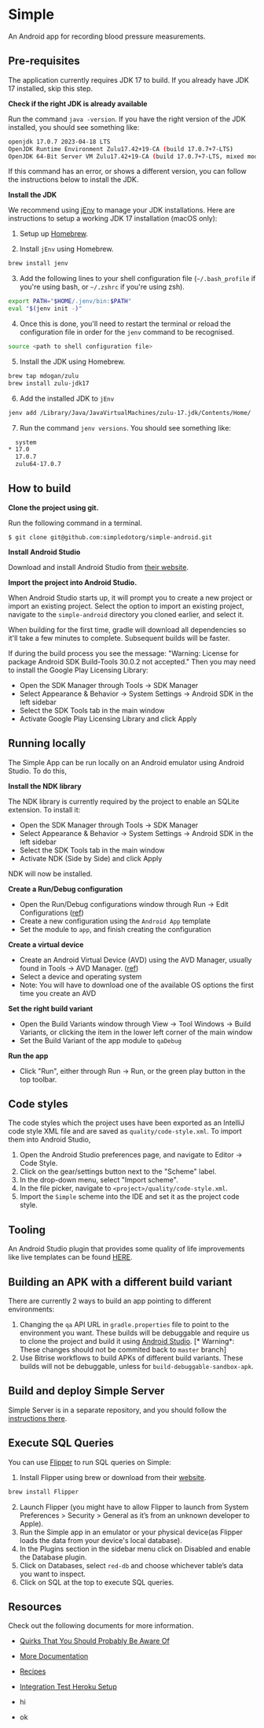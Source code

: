 # Simple

An Android app for recording blood pressure measurements.

## Pre-requisites

The application currently requires JDK 17 to build. If you already have JDK 17 installed, skip this step.

**Check if the right JDK is already available**

Run the command `java -version`. If you have the right version of the JDK installed, you should see something like:

```sh
openjdk 17.0.7 2023-04-18 LTS
OpenJDK Runtime Environment Zulu17.42+19-CA (build 17.0.7+7-LTS)
OpenJDK 64-Bit Server VM Zulu17.42+19-CA (build 17.0.7+7-LTS, mixed mode, sharing)
```

If this command has an error, or shows a different version, you can follow the instructions below to install the JDK.

**Install the JDK**

We recommend using [jEnv](https://www.jenv.be/) to manage your JDK installations. Here are instructions to setup a working JDK 17 installation (macOS
only):

1. Setup up [Homebrew](https://brew.sh/).

2. Install `jEnv` using Homebrew.

```sh
brew install jenv
```

3. Add the following lines to your shell configuration file (`~/.bash_profile` if you're using bash, or `~/.zshrc` if you're using zsh).

```sh
export PATH="$HOME/.jenv/bin:$PATH"
eval "$(jenv init -)"
```

4. Once this is done, you'll need to restart the terminal or reload the configuration file in order for the `jenv` command to be recognised.

```sh
source <path to shell configuration file>
```

5. Install the JDK using Homebrew.

```sh
brew tap mdogan/zulu
brew install zulu-jdk17
```

6. Add the installed JDK to `jEnv`

```sh
jenv add /Library/Java/JavaVirtualMachines/zulu-17.jdk/Contents/Home/
```

7. Run the command `jenv versions`. You should see something like:

```sh
  system
* 17.0
  17.0.7
  zulu64-17.0.7
```

## How to build

**Clone the project using git.**

Run the following command in a terminal.

 ```
 $ git clone git@github.com:simpledotorg/simple-android.git
 ```

**Install Android Studio**

Download and install Android Studio from [their website](https://developer.android.com/studio/).

**Import the project into Android Studio.**

When Android Studio starts up, it will prompt you to create a new project or import an existing project. Select the option to import an existing
project, navigate to the `simple-android` directory you cloned earlier, and select it.

When building for the first time, gradle will download all dependencies so it'll take a few minutes to complete. Subsequent builds will be faster.

If during the build process you see the message:
"Warning: License for package Android SDK Build-Tools 30.0.2 not accepted."
Then you may need to install the Google Play Licensing Library:

* Open the SDK Manager through Tools -> SDK Manager
* Select Appearance & Behavior -> System Settings -> Android SDK in the left sidebar
* Select the SDK Tools tab in the main window
* Activate Google Play Licensing Library and click Apply

## Running locally

The Simple App can be run locally on an Android emulator using Android Studio. To do this,

**Install the NDK library**

The NDK library is currently required by the project to enable an SQLite extension. To install it:

* Open the SDK Manager through Tools -> SDK Manager
* Select Appearance & Behavior -> System Settings -> Android SDK in the left sidebar
* Select the SDK Tools tab in the main window
* Activate NDK (Side by Side) and click Apply

NDK will now be installed.

**Create a Run/Debug configuration**

* Open the Run/Debug configurations window through Run -> Edit Configurations ([ref](https://developer.android.com/studio/run/rundebugconfig))
* Create a new configuration using the `Android App` template
* Set the module to `app`, and finish creating the configuration

**Create a virtual device**

* Create an Android Virtual Device (AVD) using the AVD Manager, usually found in Tools -> AVD
  Manager. ([ref](https://developer.android.com/studio/run/managing-avds))
* Select a device and operating system
* Note: You will have to download one of the available OS options the first time you create an AVD

**Set the right build variant**

* Open the Build Variants window through View -> Tool Windows -> Build Variants, or clicking the item in the lower left corner of the main window
* Set the Build Variant of the app module to `qaDebug`

**Run the app**

* Click "Run", either through Run -> Run, or the green play button in the top toolbar.

## Code styles

The code styles which the project uses have been exported as an IntelliJ code style XML file and are saved as
`quality/code-style.xml`. To import them into Android Studio,

1. Open the Android Studio preferences page, and navigate to Editor -> Code Style.
1. Click on the gear/settings button next to the "Scheme" label.
1. In the drop-down menu, select "Import scheme".
1. In the file picker, navigate to  `<project>/quality/code-style.xml`.
1. Import the `Simple` scheme into the IDE and set it as the project code style.

## Tooling

An Android Studio plugin that provides some quality of life improvements like live templates can be
found [HERE](https://github.com/simpledotorg/simple-android-idea-plugin).

## Building an APK with a different build variant

There are currently 2 ways to build an app pointing to different environments:

1. Changing the `qa` API URL in `gradle.properties` file to point to the environment you want. These builds will be debuggable and require us to clone
   the project and build it using [Android Studio](https://developer.android.com/studio). [*
   Warning*: These changes should not be commited back to `master` branch]
2. Use Bitrise workflows to build APKs of different build variants. These builds will not be debuggable, unless for `build-debuggable-sandbox-apk`.

## Build and deploy Simple Server

Simple Server is in a separate repository, and you should follow
the [instructions there](https://github.com/simpledotorg/simple-server/blob/master/README.md).

## Execute SQL Queries

You can use [Flipper](https://fbflipper.com/) to run SQL queries on Simple:

1. Install Flipper using brew or download from their [website](https://fbflipper.com/).

```sh 
brew install Flipper
```

2. Launch Flipper (you might have to allow Flipper to launch from System Preferences > Security > General as it’s from an unknown developer to Apple).
3. Run the Simple app in an emulator or your physical device(as Flipper loads the data from your device's local database).
4. In the Plugins section in the sidebar menu click on Disabled and enable the Database plugin.
5. Click on Databases, select `red-db` and choose whichever table’s data you want to inspect.
6. Click on SQL at the top to execute SQL queries.

## Resources

Check out the following documents for more information.

* [Quirks That You Should Probably Be Aware Of](doc/QUIRKS.md)
* [More Documentation](doc)
* [Recipes](doc/recipes.md)
* [Integration Test Heroku Setup](doc/integration-test-suite-setup.md)

* hi
* ok
